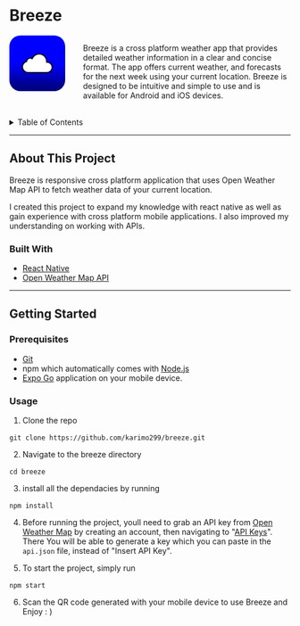# Breeze

<div style="display: flex; gap: 2rem">
  <a href="https://github.com/karimo299/breeze" >
    <img src="./assets/icon.png" width="100" height="100" style="border-radius:20px"  alt="icon" >
  </a>
    <p style="flex: 3">Breeze is a cross platform weather app that provides detailed weather information in a clear and concise format. The app offers current weather, and forecasts for the next week using your current location. Breeze is designed to be intuitive and simple to use and is available for Android and iOS devices.
    </p>
</div>

<br>

<details>
  <summary>Table of Contents</summary>
  <ol>
    <li>
      <a href="#about-this-project">About This Project</a>
      <ul>
        <li><a href="#built-with">Built With</a></li>
      </ul>
    </li>
    <li>
      <a href="#getting-started">Getting Started</a>
      <ul>
        <li><a href="#prerequisites">Prerequisites</a></li>
        <li><a href="#usage">Usage</a></li>
      </ul>
    </li>
  </ol>
</details>

---
## About This Project 

Breeze is responsive cross platform application that uses Open Weather Map API to fetch weather data of your current location.

I created this project to expand my knowledge with react native as well as gain experience with cross platform mobile applications. I also improved my understanding on working with APIs.

### Built With
* [React Native](https://reactnative.dev/)
* [Open Weather Map API](https://openweathermap.org/api)

---
## Getting Started
### Prerequisites
* [Git](https://git-scm.com/downloads)
* npm which automatically comes with [Node.js](https://nodejs.org/en/download/)
* [Expo Go](https://expo.dev/client) application on your mobile device.

### Usage
1. Clone the repo 
```console
git clone https://github.com/karimo299/breeze.git
```
2. Navigate to the breeze directory
```console
cd breeze
 ```
3. install all the dependacies by running
``` console
npm install 
```
4. Before running the project, youll need to grab an API key from [Open Weather Map](https://openweathermap.org/) by creating an account, then navigating to "[API Keys](https://home.openweathermap.org/api_keys)". There You will be able to generate a key which you can paste in the `api.json` file, instead of "Insert API Key".


5. To start the project, simply run
``` console
npm start
```

6. Scan the QR code generated with your mobile device to use Breeze and Enjoy : )